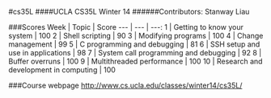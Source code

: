 #cs35L
####UCLA CS35L Winter 14
######Contributors: Stanway Liau

###Scores
Week | Topic | Score
--- | --- | ---:
1 | Getting to know your system | 100
2 | Shell scripting | 90
3 | Modifying programs | 100
4 | Change management | 99
5 | C programming and debugging | 81
6 | SSH setup and use in applications | 98
7 | System call programming and debugging | 92
8 | Buffer overruns | 100
9 | Multithreaded performance | 100
10 | Research and development in computing | 100

###Course webpage
http://www.cs.ucla.edu/classes/winter14/cs35L/
